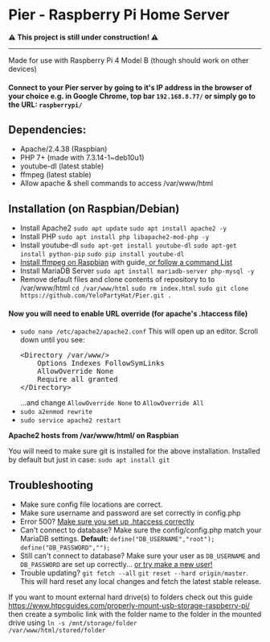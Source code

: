 # Pier - Raspberry Pi Home Server
<p><strong>⚠ This project is still under construction! ⚠</strong></p>
<hr>
Made for use with Raspberry Pi 4 Model B (though should work on other devices)
<h4>Connect to your Pier server by going to it's IP address in the browser of your choice e.g. in Google Chrome, top bar <code>192.168.8.77/</code> or simply go to the URL: <code>raspberrypi/</code></h4>
<h2>Dependencies:</h2>
<ul>
    <li>Apache/2.4.38 (Raspbian)</li>
    <li>PHP 7+ (made with 7.3.14-1~deb10u1)</li>
    <li>youtube-dl (latest stable)</li>
    <li>ffmpeg (latest stable)</li>
    <li>Allow apache & shell commands to access /var/www/html</li>
</ul>

<h2>Installation (on Raspbian/Debian)</h2>
<ul>
    <li>Install Apache2 <code>sudo apt update</code> <code>sudo apt install apache2 -y</code></li>
    <li>Install PHP <code>sudo apt install php libapache2-mod-php -y</code></li>
    <li> Install youtube-dl
    <code>sudo apt-get install youtube-dl</code>
    <code>sudo apt-get install python-pip</code>
    <code>sudo pip install youtube-dl</code>
    </li>
    <li><a href="https://github.com/JolleJolles/pirecorder/wiki/Installing-ffmpeg-on-Raspberry-Pi-with-h264-support">Install ffmpeg on Raspbian</a> with guide,<a href="https://github.com/YeloPartyHat/Pier/blob/master/ffmpeg-commands.md"> or follow a command List</a></li>
    <li>Install MariaDB Server <code>sudo apt install mariadb-server php-mysql -y</code> </li>
    <li>Remove default files and clone contents of repository to to /var/www/html <code>cd /var/www/html</code> <code>sudo rm index.html</code> <code>sudo git clone https://github.com/YeloPartyHat/Pier.git .</code></li>
</ul>
    
<h4 id="htaccessSetup">Now you will need to enable URL override (for apache's .htaccess file)</h3>
<ul>
    <li><code>sudo nano /etc/apache2/apache2.conf</code> This will open up an editor. Scroll down until you see:
        <br>
        <pre>&#60;Directory /var/www/>
    Options Indexes FollowSymLinks
    AllowOverride None
    Require all granted
&#60;/Directory></pre>
        ...and change <code>AllowOverride None</code> to <code>AllowOverride All</code>
    </li>
    <li><code>sudo a2enmod rewrite</code></li>
    <li><code>sudo service apache2 restart</code></li>
</ul>
<strong>Apache2 hosts from /var/www/html/ on Raspbian</strong>
<p>You will need to make sure git is installed for the above installation. Installed by default but just in case: <code>sudo apt install git</code></p>

<h2>Troubleshooting</h2>
<ul>
    <li>Make sure config file locations are correct.</li>
    <li>Make sure username and password are set correctly in config.php</li>
    <li>Error 500? <a href="#htaccessSetup">Make sure you set up .htaccess correctly</a></li>
    <li>Can't connect to database? Make sure the config/config.php match your MariaDB settings. <strong>Default:</strong> <code>define("DB_USERNAME","root");</code>
    <code>define("DB_PASSWORD","");</code>
    </li>
    <li>Still can't connect to database? Make sure your user as <code>DB_USERNAME</code> and <code>DB_PASSWORD</code> are set up correctly... <a href="https://chartio.com/resources/tutorials/how-to-grant-all-privileges-on-a-database-in-mysql/">or try make a new user!</a>
    </li>
    <li>Trouble updating? <code>git fetch --all</code> <code>git reset --hard origin/master</code>. This will hard reset any local changes and fetch the latest stable release.
    </li>
</ul>

If you want to mount external hard drive(s) to folders check out this guide https://www.htpcguides.com/properly-mount-usb-storage-raspberry-pi/ then create a symbolic link with the folder name to the folder in the mounted drive using <code>ln -s /mnt/storage/folder /var/www/html/stored/folder</code>


